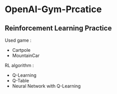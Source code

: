 # OpenAI-Gym-Prcatice

## Reinforcement Learning Practice

Used game :
- Cartpole
- MountainCar

RL algorithm : 
- Q-Learning
- Q-Table
- Neural Network with Q-Learning
